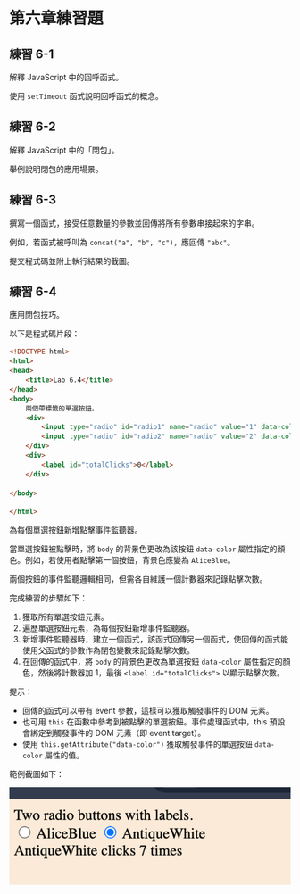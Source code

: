 # 第六章練習題

## 練習 6-1

解釋 JavaScript 中的回呼函式。

使用 `setTimeout` 函式說明回呼函式的概念。

## 練習 6-2

解釋 JavaScript 中的「閉包」。

舉例說明閉包的應用場景。

## 練習 6-3

撰寫一個函式，接受任意數量的參數並回傳將所有參數串接起來的字串。

例如，若函式被呼叫為 `concat("a", "b", "c")`，應回傳 `"abc"`。

提交程式碼並附上執行結果的截圖。

## 練習 6-4

應用閉包技巧。

以下是程式碼片段：

```html
<!DOCTYPE html>
<html>
<head>
    <title>Lab 6.4</title>
</head>
<body>
    兩個帶標籤的單選按鈕。
    <div>
        <input type="radio" id="radio1" name="radio" value="1" data-color="AliceBlue"> <label id="lbl1">AliceBlue </label>
        <input type="radio" id="radio2" name="radio" value="2" data-color="AntiqueWhite"> <label id="lbl2">AntiqueWhite</label>
    </div>  
    <div>
        <label id="totalClicks">0</label>
    </div>

</body>

</html>
```

為每個單選按鈕新增點擊事件監聽器。

當單選按鈕被點擊時，將 `body` 的背景色更改為該按鈕 `data-color` 屬性指定的顏色。例如，若使用者點擊第一個按鈕，背景色應變為 `AliceBlue`。

兩個按鈕的事件監聽邏輯相同，但需各自維護一個計數器來記錄點擊次數。

完成練習的步驟如下：

1. 獲取所有單選按鈕元素。
2. 遍歷單選按鈕元素，為每個按鈕新增事件監聽器。
3. 新增事件監聽器時，建立一個函式，該函式回傳另一個函式，使回傳的函式能使用父函式的參數作為閉包變數來記錄點擊次數。
4. 在回傳的函式中，將 `body` 的背景色更改為單選按鈕 `data-color` 屬性指定的顏色，然後將計數器加 1，最後 `<label id="totalClicks">` 以顯示點擊次數。

提示：
- 回傳的函式可以帶有 event 參數，這樣可以獲取觸發事件的 DOM 元素。
- 也可用 `this` 在函數中參考到被點擊的單選按鈕。事件處理函式中，this 預設會綁定到觸發事件的 DOM 元素（即 event.target）。
- 使用 `this.getAttribute("data-color")` 獲取觸發事件的單選按鈕 `data-color` 屬性的值。

範例截圖如下：

![](img/24-07-31-15-46-47.png)


